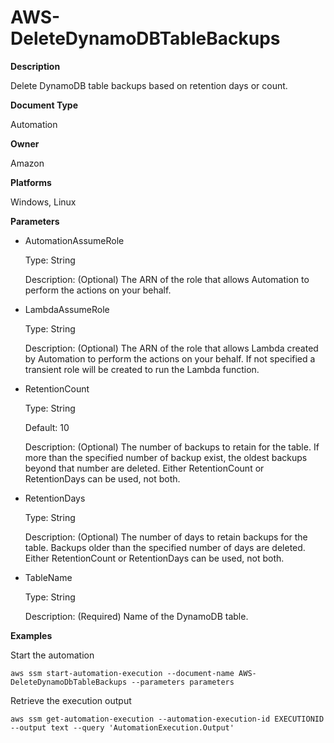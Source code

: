 # AWS\-DeleteDynamoDBTableBackups<a name="automation-aws-deletedynamodbtablebackups"></a>

**Description**

Delete DynamoDB table backups based on retention days or count\.

**Document Type**

Automation

**Owner**

Amazon

**Platforms**

Windows, Linux

**Parameters**
+ AutomationAssumeRole

  Type: String

  Description: \(Optional\) The ARN of the role that allows Automation to perform the actions on your behalf\.
+ LambdaAssumeRole

  Type: String

  Description: \(Optional\) The ARN of the role that allows Lambda created by Automation to perform the actions on your behalf\. If not specified a transient role will be created to run the Lambda function\.
+ RetentionCount

  Type: String

  Default: 10

  Description: \(Optional\) The number of backups to retain for the table\. If more than the specified number of backup exist, the oldest backups beyond that number are deleted\. Either RetentionCount or RetentionDays can be used, not both\.
+ RetentionDays

  Type: String

  Description: \(Optional\) The number of days to retain backups for the table\. Backups older than the specified number of days are deleted\. Either RetentionCount or RetentionDays can be used, not both\.
+ TableName

  Type: String

  Description: \(Required\) Name of the DynamoDB table\.

**Examples**

Start the automation

```
aws ssm start-automation-execution --document-name AWS-DeleteDynamoDbTableBackups --parameters parameters
```

Retrieve the execution output

```
aws ssm get-automation-execution --automation-execution-id EXECUTIONID --output text --query 'AutomationExecution.Output'
```